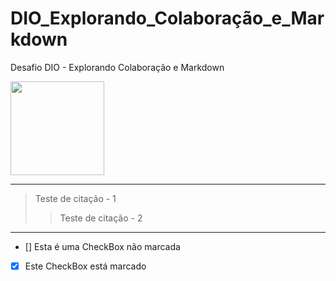 # DIO_Explorando_Colaboração_e_Markdown
Desafio DIO - Explorando Colaboração e Markdown




<img src="https://e7.pngegg.com/pngimages/646/324/png-clipart-github-computer-icons-github-logo-monochrome-thumbnail.png" width="150px"> 


-------------------------------------------------
>Teste de citação - 1
>>Teste de citação - 2
*************************************************
- [] Esta é uma CheckBox não marcada
- [x] Este CheckBox está marcado